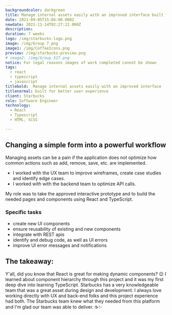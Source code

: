 ```yaml
---
backgroundcolor: darkgreen
title: Manage internal assets easily with an improved interface built for better user experience
date: 2021-09-05T15:04:00.000Z
newdate: 2021-11-14T02:27:22.000Z
description: 
duration: 7 weeks
logo: /img/starbucks-logo.png
image: /img/Group 7.png
image1: /img/CoffeeIcons.png
preview: /img/starbucks-preview.png
# image2: /img/Group 527.png
notice: For legal reasons images of work completed cannot be shown
tags:
  - react
  - typescript
  - javascript
titlebold:  Manage internal assets easily with an improved interface  
titlenormal: built for better user experience
client: Starbucks
role: Software Engineer
technology:
  - React
  - Typescript
  - HTML, SCSS

---
```


<section>

<div class="inner-wrap content mini">

<div class="first"></div>
<div class="div2">

## Changing a simple form into a powerful workflow
Managing assets can be a pain if the application does not optimize how common actions such as add, remove, save, etc. are implemented. 
- I worked with the UX team to improve wireframes, create case studies and identify edge cases. 
- I worked with with the backend team to optimize API calls. 

My role was to take the approved interactive prototype and to build the needed pages and components using React and TypeScript.

### Specific tasks
- create new UI components
- ensure reusability of existing and new components
- integrate with REST apis
- identify and debug code, as well as UI errors
- improve UI error messages and notifications     

</div>

</section>

<section id="final" class="takeaway fullwidth">

<div class="inner-wrap">

## The takeaway:  
Y'all, did you know that React is great for making dynamic components? 😉 I learned about <span class="definition" title="component hierarchy focuses the component's scope of responsibility, creates meaningful relationships between components, encourages composability, and provides balance between flexibility and structure">component hierarchy</span> through this project and it was my first deep dive into learning TypeScript. Starbucks 
has a very knowledgeable team that was a great asset during design and development. I always love working directly with UX and 
back-end folks and this project experience had both. The Starbucks team knew what they needed from this platform 
and I'm glad our team was able to deliver. ☕✨

</div>

</section>

